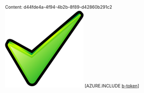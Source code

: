 Content: d44fde4a-4f94-4b2b-8f89-d42860b291c2![image](9ca19ed8-a0bb-4e66-ba36-3c5eddb79f02.png)
[AZURE.INCLUDE [b-token](5508c088-bfc7-4dbf-8823-09aad6920f35.md)]
